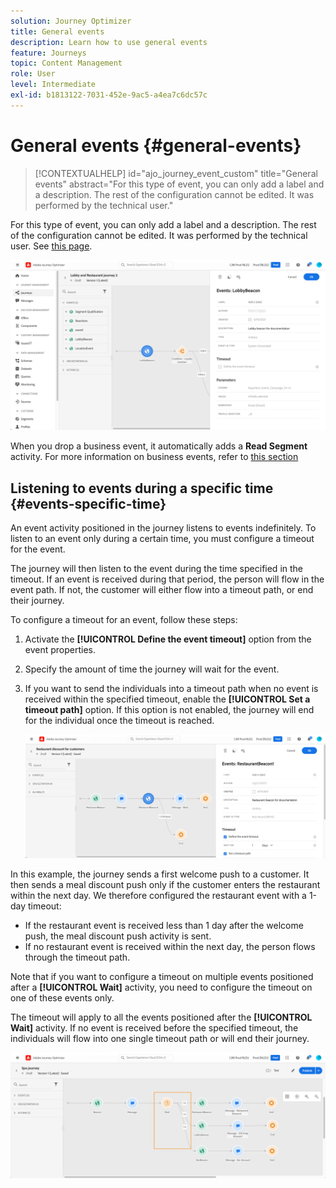 ```yaml
---
solution: Journey Optimizer
title: General events
description: Learn how to use general events
feature: Journeys
topic: Content Management
role: User
level: Intermediate
exl-id: b1813122-7031-452e-9ac5-a4ea7c6dc57c
---
```

# General events {#general-events}

>[!CONTEXTUALHELP]
>id="ajo_journey_event_custom"
>title="General events"
>abstract="For this type of event, you can only add a label and a description. The rest of the configuration cannot be edited. It was performed by the technical user."

For this type of event, you can only add a label and a description. The rest of the configuration cannot be edited. It was performed by the technical user. See [this page](../event/about-events.md).

![](assets/general-events.png)

When you drop a business event, it automatically adds a **Read Segment** activity. For more information on business events, refer to [this section](../event/about-events.md) 

## Listening to events during a specific time {#events-specific-time}

An event activity positioned in the journey listens to events indefinitely. To listen to an event only during a certain time, you must configure a timeout for the event.

The journey will then listen to the event during the time specified in the timeout. If an event is received during that period, the person will flow in the event path. If not, the customer will either flow into a timeout path, or end their journey.

To configure a timeout for an event, follow these steps:

1. Activate the **[!UICONTROL Define the event timeout]** option from the event properties.

1. Specify the amount of time the journey will wait for the event.

1. If you want to send the individuals into a timeout path when no event is received within the specified timeout, enable the **[!UICONTROL Set a timeout path]** option. If this option is not enabled, the journey will end for the individual once the timeout is reached.

    ![](assets/event-timeout.png)

In this example, the journey sends a first welcome push to a customer. It then sends a meal discount push only if the customer enters the restaurant within the next day. We therefore configured the restaurant event with a 1-day timeout:

* If the restaurant event is received less than 1 day after the welcome push, the meal discount push activity is sent.
* If no restaurant event is received within the next day, the person flows through the timeout path.

Note that if you want to configure a timeout on multiple events positioned after a **[!UICONTROL Wait]** activity, you need to configure the timeout on one of these events only.

The timeout will apply to all the events positioned after the **[!UICONTROL Wait]** activity. If no event is received before the specified timeout, the individuals will flow into one single timeout path or will end their journey.

![](assets/event-timeout-group.png)
